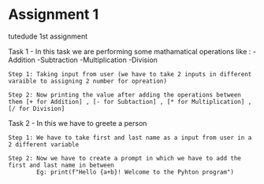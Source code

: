 # Assignment 1
 tutedude 1st assignment

Task 1 - In this task we are performing some mathamatical operations like :
    -Addition
    -Subtraction
    -Multiplication
    -Division

    Step 1: Taking input from user (we have to take 2 inputs in different varaible to assigning 2 number for opreation)
  
    Step 2: Now printing the value after adding the operations between them [+ for Addition] , [- for Subtaction] , [* for Multiplication] , [/ for Division]

Task 2 - In this we have to greete  a person 
    
    Step 1: We have to take first and last name as a input from user in a 2 different variable

    Step 2: Now we have to create a prompt in which we have to add the first and last name in between
            Eg: print(f"Hello {a+b}! Welcome to the Pyhton program")